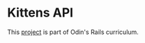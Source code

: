 # Kittens API

This [project](https://www.theodinproject.com/paths/full-stack-ruby-on-rails/courses/ruby-on-rails/lessons/kittens-api#building-a-simple-kittens-api) is part of Odin's Rails curriculum.

